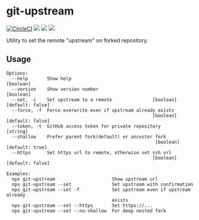 # git-upstream
[![CircleCI](https://circleci.com/gh/Leko/git-upstream.svg?style=svg)](https://circleci.com/gh/Leko/git-upstream)
![](https://img.shields.io/npm/v/git-upstream.svg)
![](https://img.shields.io/npm/dm/git-upstream.svg)
![](https://img.shields.io/npm/l/git-upstream.svg)

Utility to set the remote "upstream" on forked repository.

## Usage
```
Options:
  --help       Show help                                               [boolean]
  --version    Show version number                                     [boolean]
  --set, -i    Set upstream to a remote               [boolean] [default: false]
  --force, -f  Force overwrite even if upstream already exists
                                                      [boolean] [default: false]
  --token, -t  GitHub access token for private repository               [string]
  --shallow    Prefer parent fork(default) or ancestor fork
                                                       [boolean] [default: true]
  --https      Set https url to remote, otherwise set ssh url
                                                      [boolean] [default: false]

Examples:
  npx git-upstream                     Show upstream url
  npx git-upstream --set               Set upstream with confirmation
  npx git-upstream --set -f            Set upstream even if upstream already
                                       exists
  npx git-upstream --set --https       Set https://...
  npx git-upstream --set --no-shallow  For deep nested fork
```

